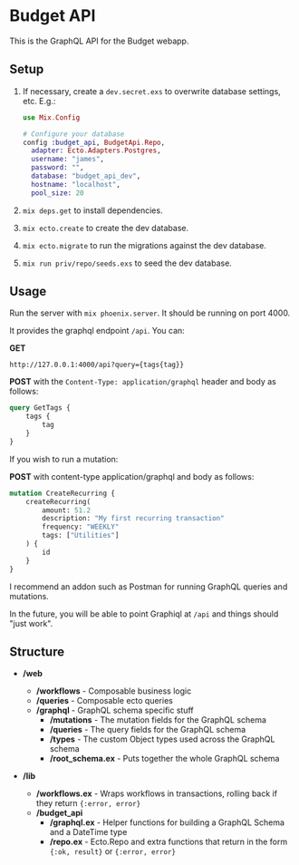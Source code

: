 Budget API
==========

This is the GraphQL API for the Budget webapp.

Setup
-----

1. If necessary, create a `dev.secret.exs` to overwrite database settings, etc.
E.g.: 
    ```elixir
    use Mix.Config

    # Configure your database
    config :budget_api, BudgetApi.Repo,
      adapter: Ecto.Adapters.Postgres,
      username: "james",
      password: "",
      database: "budget_api_dev",
      hostname: "localhost",
      pool_size: 20
    ```

2. `mix deps.get` to install dependencies.
3. `mix ecto.create` to create the dev database.
4. `mix ecto.migrate` to run the migrations against the dev database.
5. `mix run priv/repo/seeds.exs` to seed the dev database.

Usage
-----

Run the server with `mix phoenix.server`. It should be running on port 4000.

It provides the graphql endpoint `/api`. You can:

**GET**
```
http://127.0.0.1:4000/api?query={tags{tag}}
```

**POST** with the `Content-Type: application/graphql` header and body as follows:
```graphql
query GetTags {
    tags {
        tag
    }
}
```

If you wish to run a mutation:

**POST** with content-type application/graphql and body as follows:
```graphql
mutation CreateRecurring {
    createRecurring(
        amount: 51.2
        description: "My first recurring transaction"
        frequency: "WEEKLY"
        tags: ["Utilities"]
    ) {
        id
    }
}
```

I recommend an addon such as Postman for running GraphQL queries and mutations.

In the future, you will be able to point Graphiql at `/api` and things should "just work".

Structure
---------

- **/web**
  - **/workflows** - Composable business logic
  - **/queries** - Composable ecto queries
  - **/graphql** - GraphQL schema specific stuff
    - **/mutations** - The mutation fields for the GraphQL schema
    - **/queries** - The query fields for the GraphQL schema
    - **/types** - The custom Object types used across the GraphQL schema
    - **/root_schema.ex** - Puts together the whole GraphQL schema

- **/lib**
  - **/workflows.ex** - Wraps workflows in transactions, rolling back if they return `{:error, error}`
  - **/budget_api**
    - **/graphql.ex** - Helper functions for building a GraphQL Schema and a DateTime type
    - **/repo.ex** - Ecto.Repo and extra functions that return in the form `{:ok, result}` or `{:error, error}`
